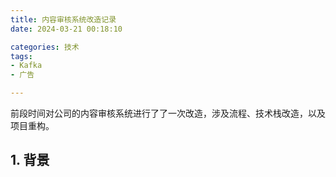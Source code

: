 ```yaml
---
title: 内容审核系统改造记录
date: 2024-03-21 00:18:10

categories: 技术
tags:
- Kafka
- 广告

---
```


前段时间对公司的内容审核系统进行了了一次改造，涉及流程、技术栈改造，以及项目重构。

<!-- more -->

## 1. 背景
    
